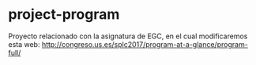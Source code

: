 # project-program
Proyecto relacionado con la asignatura de EGC, en el cual modificaremos esta web: http://congreso.us.es/splc2017/program-at-a-glance/program-full/
